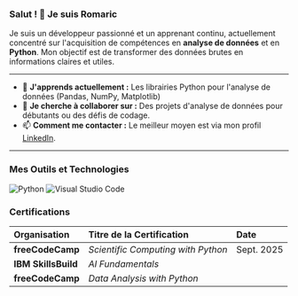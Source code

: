 ### Salut ! 👋 Je suis Romaric

Je suis un développeur passionné et un apprenant continu, actuellement concentré sur l'acquisition de compétences en **analyse de données** et en **Python**. Mon objectif est de transformer des données brutes en informations claires et utiles.

---

- 🌱 **J'apprends actuellement :** Les librairies Python pour l'analyse de données (Pandas, NumPy, Matplotlib)
- 👯 **Je cherche à collaborer sur :** Des projets d'analyse de données pour débutants ou des défis de codage.
- 📫 **Comment me contacter :** Le meilleur moyen est via mon profil [LinkedIn](https://www.linkedin.com/in/e-romaric-dedjinou-2012b6288/).

---

### Mes Outils et Technologies

![Python](https://img.shields.io/badge/python-3670A0?style=for-the-badge&logo=python&logoColor=ffdd54)
![Visual Studio Code](https://img.shields.io/badge/VSCode-0078D4?style=for-the-badge&logo=visual%20studio%20code&logoColor=white)

### Certifications

| Organisation | Titre de la Certification | Date |
| :--- | :--- | :--- |
| **freeCodeCamp** | *Scientific Computing with Python* | Sept. 2025 |
| **IBM SkillsBuild** | *AI Fundamentals* | |
| **freeCodeCamp** | *Data Analysis with Python*| |


